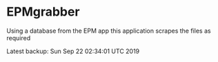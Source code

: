 # EPMgrabber
Using a database from the EPM app this application scrapes the files as required


Latest backup: Sun Sep 22 02:34:01 UTC 2019
